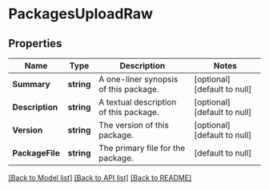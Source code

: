 # PackagesUploadRaw

## Properties
Name | Type | Description | Notes
------------ | ------------- | ------------- | -------------
**Summary** | **string** | A one-liner synopsis of this package. | [optional] [default to null]
**Description** | **string** | A textual description of this package. | [optional] [default to null]
**Version** | **string** | The version of this package. | [optional] [default to null]
**PackageFile** | **string** | The primary file for the package. | [default to null]

[[Back to Model list]](../README.md#documentation-for-models) [[Back to API list]](../README.md#documentation-for-api-endpoints) [[Back to README]](../README.md)


